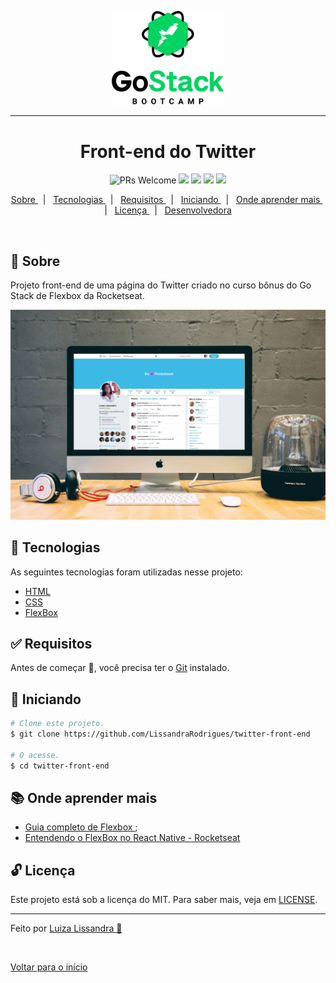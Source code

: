  <div align="center" id="top">
  <p align="center">
  	<img heigth="180px" width="180px" src="https://github.com/LissandraRodrigues/conceitos-nodejs/blob/master/go-stack.png" />
  </p>
</div>

 <hr/>

  <h1 align="center"> Front-end do Twitter </h1>

<p align="center">
   <img src="https://img.shields.io/badge/progress-100%25-brightgreen.svg" alt="PRs Welcome">
   <img src = "https://img.shields.io/github/issues/LissandraRodrigues/twitter-front-end" />
   <img src = "https://img.shields.io/github/forks/LissandraRodrigues/twitter-front-end" />
   <img src = "https://img.shields.io/github/stars/LissandraRodrigues/twitter-front-end" />
   <img src = "https://camo.githubusercontent.com/ceb264b271ea36fdd2755c5ce616adcd4e5ea503de3a8b5aa0770a71c89cfabd/68747470733a2f2f696d672e736869656c64732e696f2f6769746875622f6c6963656e73652f6c756b656d6f72616c65732f726f636b657473686f65732d72656163742d6e61746976652e737667" />
	
</p>	

<p align="center">
  <a href="#dart-sobre"> Sobre </a> &#xa0; | &#xa0; 
  <a href="#rocket-tecnologias"> Tecnologias </a> &#xa0; | &#xa0;
  <a href="#white_check_mark-requisitos"> Requisitos </a> &#xa0; | &#xa0;
  <a href="#checkered_flag-iniciando"> Iniciando </a> &#xa0; | &#xa0;
  <a href="#books-onde-aprender-mais"> Onde aprender mais </a> &#xa0; | &#xa0;
  <a href="#unlock-licença"> Licença </a> &#xa0; | &#xa0;
  <a href="https://www.linkedin.com/in/luiza-lissandra/" target="_blank"> Desenvolvedora </a>
</p>

<br>

## :dart: Sobre ##

Projeto front-end de uma página do Twitter criado no curso bônus do Go Stack de Flexbox da Rocketseat.

<img src="images/twitter.jpg">

## :rocket: Tecnologias ##

As seguintes tecnologias foram utilizadas nesse projeto:

- [HTML](https://developer.mozilla.org/pt-BR/docs/Web/HTML/HTML5)
- [CSS](https://developer.mozilla.org/pt-BR/docs/Web/CSS)
- [FlexBox](https://developer.mozilla.org/pt-BR/docs/Web/CSS/CSS_Flexible_Box_Layout/Conceitos_Basicos_do_Flexbox)

## :white_check_mark: Requisitos ##

Antes de começar :checkered_flag:, você precisa ter o [Git](https://git-scm.com) instalado.

## :checkered_flag: Iniciando ##

```bash
# Clone este projeto.
$ git clone https://github.com/LissandraRodrigues/twitter-front-end

# O acesse.
$ cd twitter-front-end
```

## :books: Onde aprender mais ##

- <a href="https://origamid.com/projetos/flexbox-guia-completo/"> Guia completo de Flexbox </a>;
- <a href="https://www.youtube.com/watch?v=dUkkOdhyO1w"> Entendendo o FlexBox no React Native - Rocketseat </a>

## :unlock: Licença ##

Este projeto está sob a licença do MIT. Para saber mais, veja em [LICENSE](LICENSE).

<hr/>

Feito por <a href="https://www.linkedin.com/in/luiza-lissandra/" target="_blank"> Luiza Lissandra :rocket: </a>

&#xa0;

<a href="#top"> Voltar para o início </a>
